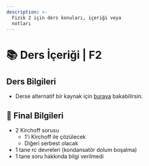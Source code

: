 ```yaml
---
description: >-
  Fizik 2 için ders konuları, içeriği veya
  notları
---
```


# 📚 Ders İçeriği \| F2

## Ders Bilgileri

* Derse alternatif bir kaynak için [buraya](https://github.com/YEmreAk/IstanbulUniversity-CE/tree/57d01cf850fc57ba7f74ca59ca4e3daf5c1e9777/res/fizik_2_genel.pdf) bakabilirsin.

## 📅 Final Bilgileri

* 2 Kirchoff sorusu
  * 1'i Kirchoff ile çözülecek
  * Diğeri serbest olacak
* 1 tane rc devreleri \(kondansatör dolum boşalma\)
* 1 tane soru hakkında bilgi verilmedi

